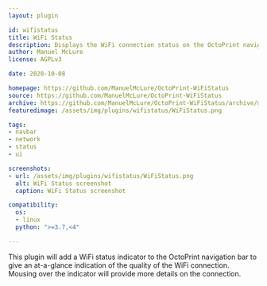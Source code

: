 ```yaml
---
layout: plugin

id: wifistatus
title: WiFi Status
description: Displays the WiFi connection status on the OctoPrint navigation bar.
author: Manuel McLure
license: AGPLv3

date: 2020-10-08

homepage: https://github.com/ManuelMcLure/OctoPrint-WiFiStatus
source: https://github.com/ManuelMcLure/OctoPrint-WiFiStatus
archive: https://github.com/ManuelMcLure/OctoPrint-WiFiStatus/archive/master.zip
featuredimage: /assets/img/plugins/wifistatus/WiFiStatus.png

tags:
- navbar
- network
- status
- ui

screenshots:
- url: /assets/img/plugins/wifistatus/WiFiStatus.png
  alt: WiFi Status screenshot
  caption: WiFi Status screenshot

compatibility:
  os:
  - linux
  python: ">=3.7,<4"

---
```

This plugin will add a WiFi status indicator to the OctoPrint navigation bar to give an at-a-glance indication of the quality of the WiFi connection. Mousing over the indicator will provide more details on the connection.
